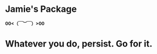 # Jamie's  Package
**00<（￣︶￣）>00**
# Whatever you do, persist. Go for it.
 <script async src="//changkun.de/urlstat/client.js"></script>
